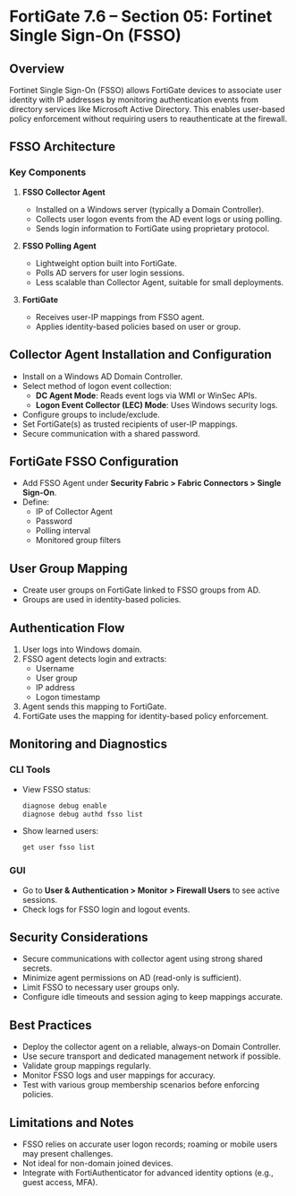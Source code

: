 # FortiGate 7.6 – Section 05: Fortinet Single Sign-On (FSSO)

## Overview

Fortinet Single Sign-On (FSSO) allows FortiGate devices to associate user identity with IP addresses by monitoring authentication events from directory services like Microsoft Active Directory. This enables user-based policy enforcement without requiring users to reauthenticate at the firewall.

## FSSO Architecture

### Key Components

1. **FSSO Collector Agent**
   - Installed on a Windows server (typically a Domain Controller).
   - Collects user logon events from the AD event logs or using polling.
   - Sends login information to FortiGate using proprietary protocol.

2. **FSSO Polling Agent**
   - Lightweight option built into FortiGate.
   - Polls AD servers for user login sessions.
   - Less scalable than Collector Agent, suitable for small deployments.

3. **FortiGate**
   - Receives user-IP mappings from FSSO agent.
   - Applies identity-based policies based on user or group.

## Collector Agent Installation and Configuration

- Install on a Windows AD Domain Controller.
- Select method of logon event collection:
  - **DC Agent Mode**: Reads event logs via WMI or WinSec APIs.
  - **Logon Event Collector (LEC) Mode**: Uses Windows security logs.
- Configure groups to include/exclude.
- Set FortiGate(s) as trusted recipients of user-IP mappings.
- Secure communication with a shared password.

## FortiGate FSSO Configuration

- Add FSSO Agent under **Security Fabric > Fabric Connectors > Single Sign-On**.
- Define:
  - IP of Collector Agent
  - Password
  - Polling interval
  - Monitored group filters

## User Group Mapping

- Create user groups on FortiGate linked to FSSO groups from AD.
- Groups are used in identity-based policies.

## Authentication Flow

1. User logs into Windows domain.
2. FSSO agent detects login and extracts:
   - Username
   - User group
   - IP address
   - Logon timestamp
3. Agent sends this mapping to FortiGate.
4. FortiGate uses the mapping for identity-based policy enforcement.

## Monitoring and Diagnostics

### CLI Tools
- View FSSO status:
  ```bash
  diagnose debug enable
  diagnose debug authd fsso list
  ```
- Show learned users:
  ```bash
  get user fsso list
  ```

### GUI
- Go to **User & Authentication > Monitor > Firewall Users** to see active sessions.
- Check logs for FSSO login and logout events.

## Security Considerations

- Secure communications with collector agent using strong shared secrets.
- Minimize agent permissions on AD (read-only is sufficient).
- Limit FSSO to necessary user groups only.
- Configure idle timeouts and session aging to keep mappings accurate.

## Best Practices

- Deploy the collector agent on a reliable, always-on Domain Controller.
- Use secure transport and dedicated management network if possible.
- Validate group mappings regularly.
- Monitor FSSO logs and user mappings for accuracy.
- Test with various group membership scenarios before enforcing policies.

## Limitations and Notes

- FSSO relies on accurate user logon records; roaming or mobile users may present challenges.
- Not ideal for non-domain joined devices.
- Integrate with FortiAuthenticator for advanced identity options (e.g., guest access, MFA).

